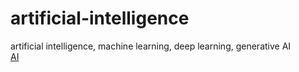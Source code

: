 # artificial-intelligence
artificial intelligence, machine learning, deep learning, generative AI  
[AI](images/ai-ml-dl-gai.png)
